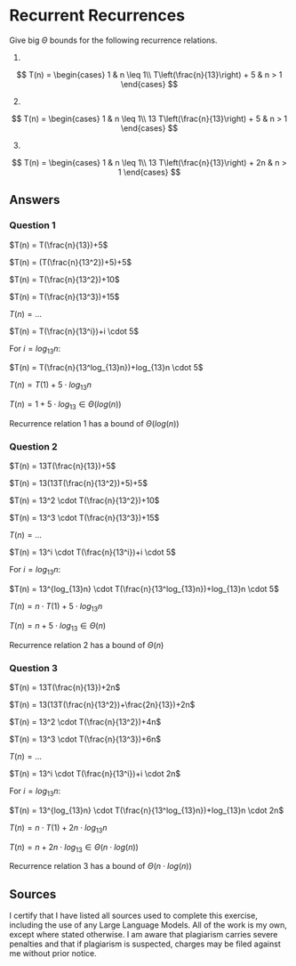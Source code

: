 # Recurrent Recurrences

Give big $\Theta$ bounds for the following recurrence relations.

1.
$$ T(n) =
    \begin{cases}
        1 & n \leq 1\\
        T\left(\frac{n}{13}\right) + 5 & n > 1
    \end{cases}
$$

2.
$$ T(n) =
    \begin{cases}
        1 & n \leq 1\\
        13 T\left(\frac{n}{13}\right) + 5 & n > 1
    \end{cases}
$$

3.
$$ T(n) =
    \begin{cases}
        1 & n \leq 1\\
        13 T\left(\frac{n}{13}\right) + 2n & n > 1
    \end{cases}
$$

## Answers
### Question 1
$T(n) = T(\frac{n}{13})+5$

$T(n) = (T(\frac{n}{13^2})+5)+5$

$T(n) = T(\frac{n}{13^2})+10$

$T(n) = T(\frac{n}{13^3})+15$

$T(n) = ...$

$T(n) = T(\frac{n}{13^i})+i \cdot 5$

For $i=log_{13}n$:

$T(n) = T(\frac{n}{13^log_{13}n})+log_{13}n \cdot 5$

$T(n) = T(1)+5 \cdot log_{13}n$

$T(n) = 1 + 5 \cdot log_{13} \in \Theta(log(n))$

Recurrence relation 1 has a bound of $\Theta(log(n))$



### Question 2
$T(n) = 13T(\frac{n}{13})+5$

$T(n) = 13(13T(\frac{n}{13^2})+5)+5$

$T(n) = 13^2 \cdot T(\frac{n}{13^2})+10$

$T(n) = 13^3 \cdot T(\frac{n}{13^3})+15$

$T(n) = ...$

$T(n) = 13^i \cdot T(\frac{n}{13^i})+i \cdot 5$

For $i=log_{13}n$:

$T(n) = 13^{log_{13}n} \cdot T(\frac{n}{13^log_{13}n})+log_{13}n \cdot 5$

$T(n) = n \cdot T(1)+5 \cdot log_{13}n$

$T(n) = n + 5 \cdot log_{13} \in \Theta(n)$

Recurrence relation 2 has a bound of $\Theta(n)$



### Question 3
$T(n) = 13T(\frac{n}{13})+2n$

$T(n) = 13(13T(\frac{n}{13^2})+\frac{2n}{13})+2n$

$T(n) = 13^2 \cdot T(\frac{n}{13^2})+4n$

$T(n) = 13^3 \cdot T(\frac{n}{13^3})+6n$

$T(n) = ...$

$T(n) = 13^i \cdot T(\frac{n}{13^i})+i \cdot 2n$

For $i=log_{13}n$:

$T(n) = 13^{log_{13}n} \cdot T(\frac{n}{13^log_{13}n})+log_{13}n \cdot 2n$

$T(n) = n \cdot T(1)+2n \cdot log_{13}n$

$T(n) = n + 2n \cdot log_{13} \in \Theta(n \cdot log(n))$

Recurrence relation 3 has a bound of $\Theta(n \cdot log(n))$



## Sources
I certify that I have listed all sources used to complete this exercise, including the use of any Large Language Models. All of the work is my own, except where stated otherwise. I am aware that plagiarism carries severe penalties and that if plagiarism is suspected, charges may be filed against me without prior notice.